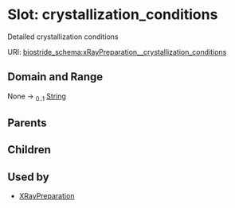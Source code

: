 
# Slot: crystallization_conditions

Detailed crystallization conditions

URI: [biostride_schema:xRayPreparation__crystallization_conditions](https://w3id.org/biostride/schema/xRayPreparation__crystallization_conditions)


## Domain and Range

None &#8594;  <sub>0..1</sub> [String](types/String.md)

## Parents


## Children


## Used by

 * [XRayPreparation](XRayPreparation.md)
